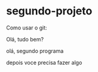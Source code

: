 # segundo-projeto
<!doctype html>
<html>
  <head>
    <title>Meu segundo programa</title>
    </head>
    <body>
      <p>Como usar o git:</p>
      <p>Olá, tudo bem?</p>
      <alert> olá, segundo programa </alert>
      <p>depois voce precisa fazer algo</p>
     </body>
    </html>
